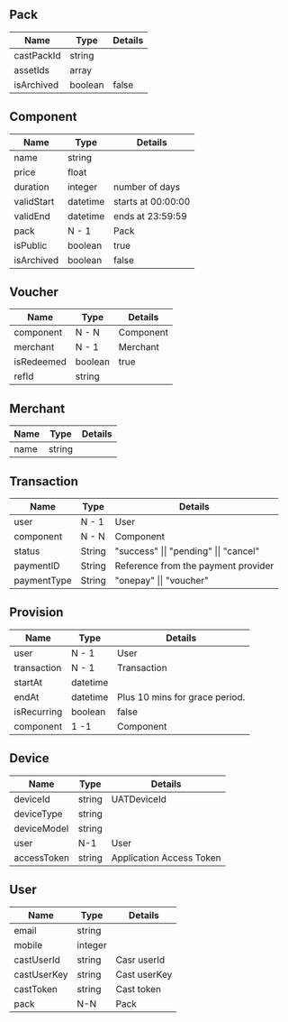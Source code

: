 ## Pack
Name | Type | Details
-----| ----- | -------
castPackId | string |
assetIds | array |
isArchived | boolean | false

## Component
Name | Type | Details
-----| ----- | -------
name | string |
price | float |
duration | integer | number of days
validStart | datetime | starts at 00:00:00
validEnd | datetime | ends at 23:59:59
pack | N - 1 | Pack
isPublic | boolean | true
isArchived | boolean | false

## Voucher
Name | Type | Details
-----| ----- | -------
component | N - N | Component
merchant | N - 1 | Merchant
isRedeemed | boolean | true
refId | string |

## Merchant
Name | Type | Details
-----| ----- | -------
name | string

## Transaction
Name | Type | Details
-----| ----- | -------
user | N - 1 | User
component | N - N | Component
status | String | "success" \|\| "pending" \|\| "cancel"
paymentID | String | Reference from the payment provider
paymentType | String | "onepay" \|\| "voucher"

## Provision
Name | Type | Details
-----| ----- | -------
user | N - 1 | User
transaction | N - 1 | Transaction
startAt | datetime |
endAt | datetime | Plus 10 mins for grace period.
isRecurring | boolean | false
component | 1 -1 | Component

## Device
Name | Type | Details
-----| ----- | -------
deviceId | string | UATDeviceId
deviceType | string |
deviceModel | string |
user | N-1 | User
accessToken | string | Application Access Token

## User
Name | Type | Details
-----| ----- | -------
email | string |
mobile | integer |
castUserId | string | Casr userId
castUserKey | string | Cast userKey
castToken | string | Cast token
pack | N-N | Pack
